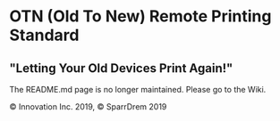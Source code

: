 # OTN (Old To New) Remote Printing Standard
## "Letting Your Old Devices Print Again!"
The README.md page is no longer maintained. Please go to the Wiki.
<!--
Note, I was tired while making this, and kind of just winged it and threw some information on a file. It'll be revised some time later.

OTN Remote Printing Standard lets your older devices like a PowerMac G3 or a Windows 9x/2000* computer communicate with newer printers. Or, to be more specific, make a newer computer communicate to a printer for it.

* Windows 9x/2000 is not yet supported
## OTN Standard Iterations
Note: These are not updates to the client or server software, but rather the overall concept of OTN.
Note 2: If an image is dead, it means I'm too lazy to create it.

### v1.00-release
OTN now uses NetCat as a Telnet server, and is therefor easier to make clients on any platform.
Notice: It is not recommended to print from outside the local network with OTN as it does not have any encryption at all.
<img src="map100.png" alt="An Image Of The Network Mac For OTN v1.00">

### v0.5.0-testing
More revisions before official release...
<img src="map05.png" alt="An Image Of The Network Map For OTN v0.5">

### v0.1.1-testing
An update to OTN that doesn't do much but clean up v0.1.0 which was thrown together in an afternoon.

### v0.1.0-concept
<img src="map.png" alt="An Image Of The Network Map For OTN v0.10 and v0.11">
The first version of OTN! No support for IBM compatibles yet, and basic functionality, but it works!

## How It Works
If you don't want to know and just want to set it up, skip this snd go to "Installation and Usage". Otherwise, read! It's pretty simple!

In this, the old computer will be refered to as the "client" and the modern computer the "server".

The server hosts some scripts that controls all of the server- AND client-side magic. The client connects to the modern PC and inputs information (IP, file name, etc).

### The Client-side Magic
The server consists of 4 main components - the Frontend (what you see when you connect to it), WGET, NetCat for Telnet and, the beating heart of OTN, PDFToPrinter. WGET downloads the PDF from the client and PDFToPrinter prints it, while the frontend wraps it all up into a user-friendly script.

### The Not-As-Cool Server-side Magic
The client only consists of a TelNet client.

## Why I Made This Project
Well it's a few years before college, I might as well start making some preparations. I decided I'd use my PowerMac G3 as my main computer and bring my desktop for gaming and to keep some servers I run operational (oh and to do anything online). Sure, I could just use my desktop, but I just really want to use my PowerMac because I'm weird. So I will. One thing I know I'll have to do is print documents. However, I realized that its gonna be hard and expensive to find a printer that has drivers for Mac OS 9.2.2, so I needed a different solution, and that's when I made OTN.

## Installation and Usage
### Server Instructions
1.) Download the server files to your modern desktop. It's recommended to put it into its own folder.

2 (Optional).) Press "Win+R" and type in "shell:startup". Make a shortcut of the Frontend and copy the shortcut into the startup. This will make it run on startup.

3.) Start 'otn-server.exe'. Some files will be extracted, but always run it anyway. The server is now running and is ready for a connection!

### PowerMac Instructions
Note: Be sure you have a way to get the computer on the internet (LAN will work). There are many ways to do this because it has built in ethernet.

1.) Download a TelNet client. If you don't know much about computers and/or want to follow a guide, use <a href="https://sourceforge.net/projects/macssh/files/MacSSH%20PPC/2.1fc3/">MacSSH</a> because it has a built-in FTP server. Also download <a href="https://www.macintoshrepository.org/2475-stuffit-expander-and-dropstuff-5-5">Stuffit Expander</a> if you havn't already.

2.) Go to 'File>FTP Users...' and set the username and password to whatever you'd like. Change the home directory of it to your Documents folder.

3.) Connect to the server and follow the on-screen instructions.

### Windows 9x and 2000 Instructions
Note: Be sure you have a way to get the computer on the internet (or LAN).

Coming Soon!

### Usage
To print a document, convert it to PDF. Most office applications can do this. Then, connect to the modern computer via the RDP client or TeamViewer. Input the required information, and the modern computer will automatically print the file on its primary printer, or printer of your choosing.

Note: If you want to be able to print from anywhere in the world, you need to open the port the client's RDP server and the server's FTP server.
-->
&copy; Innovation Inc. 2019, &copy; SparrDrem 2019
